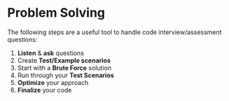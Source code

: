 # Problem Solving

The following steps are a useful tool to handle code interview/assessment questions:

1. **Listen** & **ask** questions
2. Create **Test/Example scenarios**
3. Start with a **Brute Force** solution
4. Run through your **Test Scenarios**
5. **Optimize** your approach
6. **Finalize** your code


